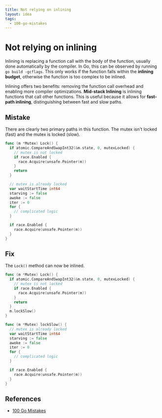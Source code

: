 ```yaml
---
title: Not relying on inlining
layout: idea
tags:
  - 100-go-mistakes
---
```


# Not relying on inlining

Inlining is replacing a function call with the body of the function, usually
done automatically by the compiler. In Go, this can be observed by running
`go build -gcflags`. This only works if the function falls within the **inlining
budget**, otherwise the function is too complex to be inlined.

Inlining offers two benefits: removing the function call overhead and enabling
more compiler optimizations. **Mid-stack Inlining** is inlining functions that
call other functions. This is useful because it allows for **fast-path
inlining**, distinguishing between fast and slow paths.

## Mistake

There are clearly two primary paths in this function. The mutex isn't locked
(fast) and the mutex is locked (slow).

```go
func (m *Mutex) Lock() {
  if atomic.CompareAndSwapInt32(&m.state, 0, mutexLocked) {
    // mutex is not locked
    if race.Enabled {
      race.Acquire(unsafe.Pointer(m))
    }
    return
  }

  // mutex is already locked
  var waitStartTime int64
  starving := false
  awoke := false
  iter := 0
  for {
    // complicated logic
  }

  if race.Enabled {
    race.Acquire(unsafe.Pointer(m))
  }
}
```

## Fix

The `Lock()` method can now be inlined.

```go
func (m *Mutex) Lock() {
  if atomic.CompareAndSwapInt32(&m.state, 0, mutexLocked) {
    // mutex is not locked
    if race.Enabled {
      race.Acquire(unsafe.Pointer(m))
    }
    return
  }
  m.lockSlow()
}

func (m *Mutex) lockSlow() {
  // mutex is already locked
  var waitStartTime int64
  starving := false
  awoke := false
  iter := 0
  for {
    // complicated logic
  }

  if race.Enabled {
    race.Acquire(unsafe.Pointer(m))
  }
}
```

## References

- [100 Go Mistakes](/reference/100-Go-Mistakes-and-How-to-Avoid-Them)
